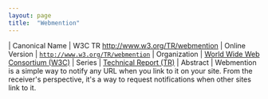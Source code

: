 ```yaml
---
layout: page
title:  "Webmention"
---
```


| Canonical Name | W3C TR http://www.w3.org/TR/webmention
| Online Version | [`http://www.w3.org/TR/webmention`](http://www.w3.org/TR/webmention)
| Organization | [World Wide Web Consortium (W3C)](..)
| Series | [Technical Report (TR)](.)
| Abstract | Webmention is a simple way to notify any URL when you link to it on your site. From the receiver's perspective, it's a way to request notifications when other sites link to it.
